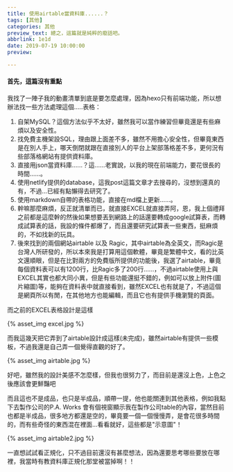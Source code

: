 ```yaml
---
title: 使用airtable當資料庫......？
tags: [其他]
categories: 其他
preview_text: 總之，這篇就是純粹的廢話吧。
abbrlink: 1e1d
date: 2019-07-19 10:00:00
preview: 

---
```


#### 首先，這篇沒有重點

我找了一陣子我的動畫清單到底是要怎麼處理，因為hexo只有前端功能，所以想辦法找一些方法處理這個.....表格：

1. 自架MySQL？這個方法似乎不太好，雖然我可以當作練習但畢竟還是有些麻煩以及安全性。
2. 找免費主機架設SQL，理由跟上面差不多，雖然不用擔心安全性，但畢竟東西是在別人手上，哪天倒閉就跟在直接別人的平台上架部落格差不多，更何況有些部落格網站有提供資料庫。
3. 直接用json當資料庫......？這......老實說，以我的現在前端能力，要花很長的時間......。
4. 使用netlify提供的database，這我post這篇文章才去搜尋的，沒想到還真的有，不過...已經有點懶得去研究了。
5. 使用markdown自帶的表格功能，直接在md檔上更新......。
6. 幹嘛那麼麻煩，反正就清單而已，就直接EXCEL就直接弄阿，恩，我上個禮拜之前都是這麼幹的然後如果想要丟到網路上的話還要轉成google試算表，而轉成試算表的話，我設的條件都爆了，而且還要研究試算表一些東西，挺麻煩的，不如找新的玩具。
7. 後來找到的兩個網站airtable 以及 Ragic，其中airtable為全英文，而Ragic是台灣人所研發的，所以本來我是打算用這個軟體，畢竟是繁體中文，看的比英文還順眼，但是在比對兩方的免費版所提供的功能後，我選了airtable，畢竟每個資料表可以有1200行，比Ragic多了200行......，不過airtable使用上與EXCEL其實也都大同小異，但是有些功能還挺不錯的，例如可以放上附件(圖片縮圖)等，能夠在資料表中就直接看到，雖然EXCEL也有就是了，不過這個是網頁所以有閒，在其他地方也能編輯，而且它也有提供手機瀏覽的頁面。

而之前的EXCEL表格設計是這樣

{% asset_img excel.jpg %}

而我這幾天把它弄到了airtable設計成這樣(未完成)，雖然airtable有提供一些模板，不過我還是自己弄一個覺得直觀的好了。

{% asset_img airtable.jpg %}

好吧，雖然我的設計美感不怎麼樣，但我也很努力了，而目前是還沒上色，上色之後應該會更鮮豔吧

而且這也不是成品，也只是半成品，順帶一提，他也能關連到其他表格，例如我點下去製作公司的P.A. Works 會有個視窗顯示我在製作公司table的內容，當然目前也都是半成品，很多地方都還是空的，畢竟要一個一個慢慢弄，是會花很多時間的，而有些奇怪的東西混在裡面...看看就好，這些都是"示意圖"！

{% asset_img airtable2.jpg %}

一直想試試看正規化，只不過目前還沒有甚麼想法，因為還要思考哪些要放在哪裡，我當時有教資料庫正規化那堂被當掉啊！！

